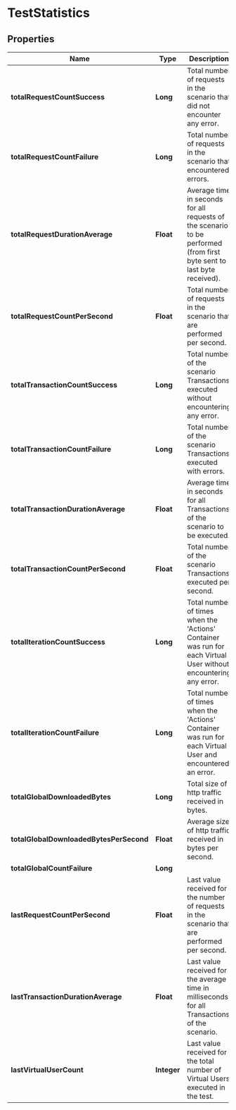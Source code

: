 
# TestStatistics

## Properties
Name | Type | Description | Notes
------------ | ------------- | ------------- | -------------
**totalRequestCountSuccess** | **Long** | Total number of requests in the scenario that did not encounter any error. |  [optional]
**totalRequestCountFailure** | **Long** | Total number of requests in the scenario that encountered errors. |  [optional]
**totalRequestDurationAverage** | **Float** | Average time in seconds for all requests of the scenario to be performed (from first byte sent to last byte received). |  [optional]
**totalRequestCountPerSecond** | **Float** | Total number of requests in the scenario that are performed per second. |  [optional]
**totalTransactionCountSuccess** | **Long** | Total number of the scenario Transactions executed without encountering any error. |  [optional]
**totalTransactionCountFailure** | **Long** | Total number of the scenario Transactions executed with errors. |  [optional]
**totalTransactionDurationAverage** | **Float** | Average time in seconds for all Transactions of the scenario to be executed. |  [optional]
**totalTransactionCountPerSecond** | **Float** | Total number of the scenario Transactions executed per second. |  [optional]
**totalIterationCountSuccess** | **Long** | Total number of times when the &#x27;Actions&#x27; Container was run for each Virtual User without encountering any error. |  [optional]
**totalIterationCountFailure** | **Long** | Total number of times when the &#x27;Actions&#x27; Container was run for each Virtual User and encountered an error. |  [optional]
**totalGlobalDownloadedBytes** | **Long** | Total size of http traffic received in bytes. |  [optional]
**totalGlobalDownloadedBytesPerSecond** | **Float** | Average size of http traffic received in bytes per second. |  [optional]
**totalGlobalCountFailure** | **Long** |  |  [optional]
**lastRequestCountPerSecond** | **Float** | Last value received for the number of requests in the scenario that are performed per second. |  [optional]
**lastTransactionDurationAverage** | **Float** | Last value received for the average time in milliseconds for all Transactions of the scenario. |  [optional]
**lastVirtualUserCount** | **Integer** | Last value received for the total number of Virtual Users executed in the test. |  [optional]




